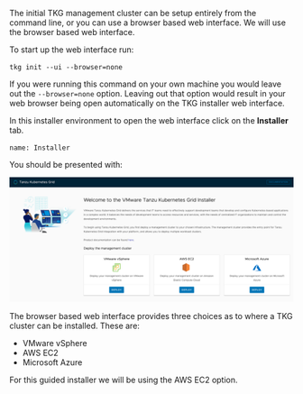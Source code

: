 The initial TKG management cluster can be setup entirely from the command line, or you can use a browser based web interface. We will use the browser based web interface.

To start up the web interface run:

```execute-3
tkg init --ui --browser=none
```

If you were running this command on your own machine you would leave out the ``--browser=none`` option. Leaving out that option would result in your web browser being open automatically on the TKG installer web interface.

In this installer environment to open the web interface click on the **Installer** tab.

```dashboard:open-dashboard
name: Installer
```

You should be presented with:

![](images/tkg-installer-ui.png)

The browser based web interface provides three choices as to where a TKG cluster can be installed. These are:

* VMware vSphere
* AWS EC2
* Microsoft Azure

For this guided installer we will be using the AWS EC2 option.
